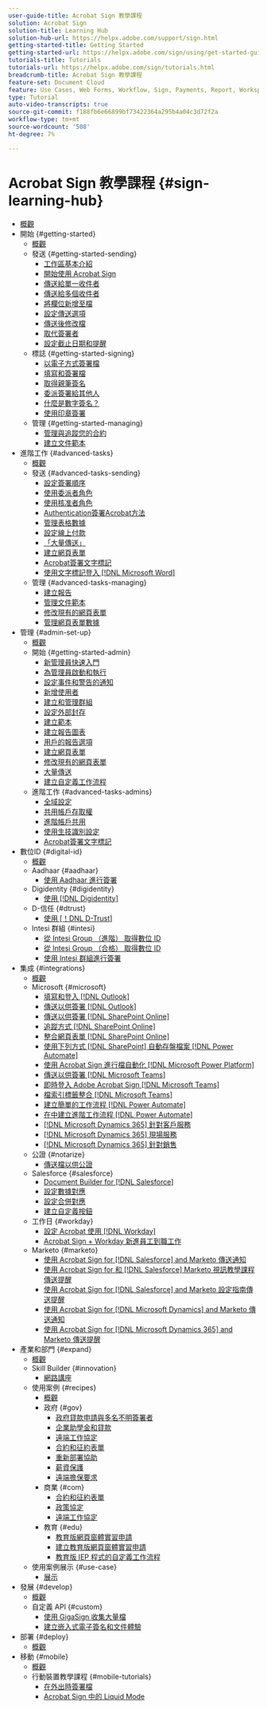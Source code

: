 ```yaml
---
user-guide-title: Acrobat Sign 教學課程
solution: Acrobat Sign
solution-title: Learning Hub
solution-hub-url: https://helpx.adobe.com/support/sign.html
getting-started-title: Getting Started
getting-started-url: https://helpx.adobe.com/sign/using/get-started-guide.html
tutorials-title: Tutorials
tutorials-url: https://helpx.adobe.com/sign/tutorials.html
breadcrumb-title: Acrobat Sign 教學課程
feature-set: Document Cloud
feature: Use Cases, Web Forms, Workflow, Sign, Payments, Report, Workspace, Deadline, Administration, Digital ID, Form, Integrations, Mobile, Skill Builder
type: Tutorial
auto-video-transcripts: true
source-git-commit: f188fb6e66899bf73422364a295b4a04c3d72f2a
workflow-type: tm+mt
source-wordcount: '508'
ht-degree: 7%

---
```



# Acrobat Sign 教學課程 {#sign-learning-hub}

+ [概觀](overview.md)
+ 開始 {#getting-started}
   + [概觀](sign-beginner-tutorials/beginner-users-overview.md)
   + 發送 {#getting-started-sending}
      + [工作區基本介紹](sign-beginner-tutorials/quick-tour.md)
      + [開始使用 Acrobat Sign](sign-beginner-tutorials/new-sender.md)
      + [傳送給單一收件者](sign-beginner-tutorials/send-to-single-recipient.md)
      + [傳送給多個收件者](sign-beginner-tutorials/send-to-multiple-recipients.md)
      + [將欄位新增至檔](sign-beginner-tutorials/adding-fields.md)
      + [設定傳送選項](sign-beginner-tutorials/sending-options.md)
      + [傳送後修改檔](sign-beginner-tutorials/modify-in-flight.md)
      + [取代簽署者](sign-beginner-tutorials/replace-signer.md)
      + [設定截止日期和提醒](sign-beginner-tutorials/set-deadlines-reminders.md)
   + 標誌 {#getting-started-signing}
      + [以電子方式簽署檔](sign-beginner-tutorials/electronically-sign-a-document.md)
      + [填寫和簽署檔](sign-beginner-tutorials/fill-and-sign.md)
      + [取得親筆簽名](sign-beginner-tutorials/sign-in-person.md)
      + [委派簽署給其他人](sign-beginner-tutorials/delegate-signing.md)
      + [什麼是數字簽名？](sign-beginner-tutorials/sign-with-a-digital-signature.md)
      + [使用印章簽署](sign-beginner-tutorials/sign-with-a-stamp.md)
   + 管理 {#getting-started-managing}
      + [管理與追蹤您的合約](sign-beginner-tutorials/manage-and-track.md)
      + [建立文件範本](https://experienceleague.adobe.com/docs/document-cloud-learn/sign-learning-hub/admin-set-up/getting-started-admin/create-a-template.html)
+ 進階工作 {#advanced-tasks}
   + [概觀](sign-advanced-users/advanced-users-overview.md)
   + 發送 {#advanced-tasks-sending}
      + [設定簽署順序](sign-advanced-users/setting-up-routing.md)
      + [使用委派者角色](sign-advanced-users/delegate-signature.md)
      + [使用核准者角色](sign-advanced-users/add-an-approver.md)
      + [Authentication簽署Acrobat方法](sign-advanced-users/authentication-methods.md)
      + [管理表格數據](sign-advanced-users/manage-form-data.md)
      + [設定線上付款](sign-advanced-users/set-up-online-payments.md)
      + [「大量傳送」](https://experienceleague.adobe.com/docs/document-cloud-learn/sign-learning-hub/admin-set-up/getting-started-admin/megasign.html)
      + [建立網頁表單](https://experienceleague.adobe.com/docs/document-cloud-learn/sign-learning-hub/admin-set-up/getting-started-admin/webform.html)
      + [Acrobat簽署文字標記](https://experienceleague.adobe.com/docs/document-cloud-learn/sign-learning-hub/admin-set-up/advanced-tasks-admins/adobe-sign-text-tagging.html)
      + [使用文字標記登入 [!DNL Microsoft Word]](sign-advanced-users/text-tagging-word.md)
   + 管理 {#advanced-tasks-managing}
      + [建立報告](sign-advanced-users/creating-a-report.md)
      + [管理文件範本](sign-advanced-users/edit-a-template.md)
      + [修改現有的網頁表單](sign-advanced-users/modify-webform.md)
      + [管理網頁表單數據](sign-advanced-users/manage-webform-data.md)
+ 管理 {#admin-set-up}
   + [概觀](admin/intro-admin-overview.md)
   + 開始 {#getting-started-admin}
      + [新管理員快速入門](admin/get-started-admin.md)
      + [為管理員啟動和執行](admin/up-and-running-admin.md)
      + [設定事件和警告的通知](admin/set-up-shared-events-and-alert.md)
      + [新增使用者](admin/add-users-to-your-account.md)
      + [建立和管理群組](admin/create-and-manage-groups.md)
      + [設定外部封存](admin/set-up-your-external-archive.md)
      + [建立範本](sign-advanced-users/create-a-template.md)
      + [建立報告圖表](admin/create-a-report.md)
      + [用戶的報告選項](admin/report-options.md)
      + [建立網頁表單](sign-advanced-users/webform.md)
      + [修改現有的網頁表單](https://experienceleague.adobe.com/docs/document-cloud-learn/sign-learning-hub/advanced-tasks/advanced-tasks-managing/modify-webform.html)
      + [大量傳送](sign-advanced-users/megasign.md)
      + [建立自定義工作流程](admin/building-a-custom-workflow.md)
   + 進階工作 {#advanced-tasks-admins}
      + [全域設定](admin/learn-about-global-settings.md)
      + [共用帳戶存取權](admin/share-account-access.md)
      + [進階帳戶共用](admin/advanced-account-sharing.md)
      + [使用生技識別設定](admin/use-bio-pharma-settings.md)
      + [Acrobat簽署文字標記](sign-advanced-users/adobe-sign-text-tagging.md)
+ 數位ID {#digital-id}
   + [概觀](digitalid/digitalid-overview.md)
   + Aadhaar {#aadhaar}
      + [使用 Aadhaar 進行簽署](digitalid/aadhaar-sign.md)
   + Digidentity {#digidentity}
      + [使用 [!DNL Digidentity]](digitalid/digidentity-sign.md)
   + D-信任 {#dtrust}
      + [使用 [！DNL D-Trust]](digitalid/d-trust.md)
   + Intesi 群組 {#intesi}
      + [從 Intesi Group （進階） 取得數位 ID](digitalid/intesi-advanced.md)
      + [從 Intesi Group （合格） 取得數位 ID](digitalid/intesi-qualified.md)
      + [使用 Intesi 群組進行簽署](digitalid/intesi-sign.md)
+ 集成 {#integrations}
   + [概觀](integrations/integrations-overview.md)
   + Microsoft {#microsoft}
      + [填寫和登入 [!DNL Outlook]](integrations/fill-and-sign-doc-microsoft-outlook.md)
      + [傳送以供簽署 [!DNL Outlook]](integrations/send-for-signature-with-outlook.md)
      + [傳送以供簽署 [!DNL SharePoint Online]](integrations/send-for-signature-with-sharepoint-online.md)
      + [追蹤方式 [!DNL SharePoint Online]](integrations/track-an-agreement-with-sharepoint-online.md)
      + [整合網頁表單 [!DNL SharePoint Online]](integrations/integrate-web-form-sharepoint-online.md)
      + [使用下列方式 [!DNL SharePoint] 自動存盤檔案 [!DNL Power Automate]](integrations/auto-archive-sharepoint-power-automate.md)
      + [使用 Acrobat Sign 進行檔自動化 [!DNL Microsoft Power Platform]](integrations/documentautomation.md)
      + [傳送以供簽署 [!DNL Microsoft Teams]](integrations/adobe-sign-teams-mortgage.md)
      + [即時登入 Adobe Acrobat Sign [!DNL Microsoft Teams]](integrations/live-sign-microsoft-teams.md)
      + [檔索引標籤整合 [!DNL Microsoft Teams]](integrations/acrobat-sign-teams-documents-tab.md)
      + [建立簡單的工作流程 [!DNL Power Automate]](integrations/simple-workflow-power-automate.md)
      + [在中建立進階工作流程 [!DNL Power Automate]](integrations/advanced-workflow-power-automate.md)
      + [[!DNL Microsoft Dynamics 365] 針對客戶服務](integrations/dynamics-customer-service.md)
      + [[!DNL Microsoft Dynamics 365] 現場服務](integrations/dynamics-field-service.md)
      + [[!DNL Microsoft Dynamics 365] 針對銷售](integrations/dynamics-sales.md)
   + 公證 {#notarize}
      + [傳送檔以供公證](integrations/send-document-notarize.md)
   + Salesforce {#salesforce}
      + [Document Builder for [!DNL Salesforce]](integrations/create-an-agreement-template.md)
      + [設定數據對應](integrations/set-up-data-mapping.md)
      + [設定合併對應](integrations/set-up-merging-map.md)
      + [建立自定義按鈕](integrations/create-a-custom-button.md)
   + 工作日 {#workday}
      + [設定 Acrobat 使用 [!DNL Workday]](integrations/workday.md)
      + [Acrobat Sign + Workday 新進員工到職工作](integrations/acrobat-sign-workday-onboarding.md)
   + Marketo {#marketo}
      + [使用 Acrobat Sign for [!DNL Salesforce] and Marketo 傳送通知](integrations/marketo-salesforce-sms.md)
      + [使用 Acrobat Sign for 和 [!DNL Salesforce] Marketo 視訊教學課程傳送提醒](integrations/marketo-salesforce-reminder-video.md)
      + [使用 Acrobat Sign for [!DNL Salesforce] and Marketo 設定指南傳送提醒](integrations/marketo-salesforce-reminder.md)
      + [使用 Acrobat Sign for [!DNL Microsoft Dynamics] and Marketo 傳送通知](integrations/marketo-dynamics-sms.md)
      + [使用 Acrobat Sign for [!DNL Microsoft Dynamics 365] and Marketo 傳送提醒](integrations/marketo-dynamics-reminder.md)
+ 產業和部門 {#expand}
   + [概觀](sign-usecase/expand-inspire-overview.md)
   + Skill Builder {#innovation}
      + [網路講座](sign-usecase/innovation-series.md)
   + 使用案例 {#recipes}
      + [概觀](sign-usecase/recipes.md)
      + 政府 {#gov}
         + [政府貸款申請與多名不明簽署者](sign-usecase/webform-multiple-signers.md)
         + [企業助學金和貸款](sign-usecase/usecasegovgrants.md)
         + [遠端工作協定](sign-usecase/usecasegovtelework.md)
         + [合約和征約表單](sign-usecase/usecasegovcontracts.md)
         + [重新部署協助](sign-usecase/usecasegovreemployment.md)
         + [薪資保護](sign-usecase/usecasegovpaycheck.md)
         + [遠端擔保要求](sign-usecase/usecasegovremote.md)
      + 商業 {#com}
         + [合約和征約表單](sign-usecase/usecasecomcontracts.md)
         + [政策協定](sign-usecase/usecasecompolicy.md)
         + [遠端工作協定](sign-usecase/usecasecomtelework.md)
      + 教育 {#edu}
         + [教育版網頁窗體實習申請](sign-usecase/usecase-edu-intern.md)
         + [建立教育版網頁窗體實習申請](sign-usecase/usecase-edu-intern-create.md)
         + [教育版 IEP 程式的自定義工作流程](sign-usecase/usecase-edu-iep.md)
   + 使用案例展示 {#use-case}
      + [展示](sign-usecase/use-case-showcase.md)
+ 發展 {#develop}
   + [概觀](develop/develop-overview.md)
   + 自定義 API {#custom}
      + [使用 GigaSign 收集大量檔](develop/gigasign.md)
      + [建立嵌入式電子簽名和文件體驗](develop/embeddedesignature.md)
+ 部署 {#deploy}
   + [概觀](deploy-overview.md)
+ 移動 {#mobile}
   + [概觀](mobile/mobile-overview.md)
   + 行動裝置教學課程 {#mobile-tutorials}
      + [在外出時簽署檔](mobile/sign-mobile.md)
      + [Acrobat Sign 中的 Liquid Mode](mobile/liquidmode.md)
